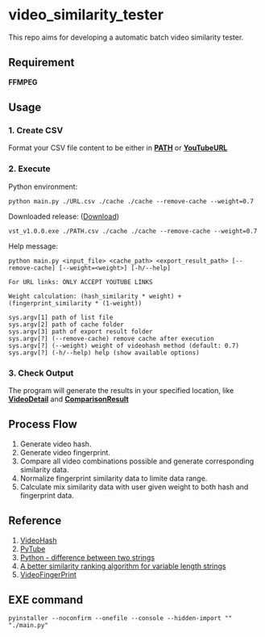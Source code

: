 # video_similarity_tester

This repo aims for developing a automatic batch video similarity tester.

## Requirement

**FFMPEG**

## Usage

### 1. Create CSV

Format your CSV file content to be either in **[PATH](https://github.com/belongtothenight/video_similarity_tester/blob/main/src/PATH_list.csv)** or **[YouTubeURL](https://github.com/belongtothenight/video_similarity_tester/blob/main/src/URL_list.csv)**

### 2. Execute

Python environment:
```
python main.py ./URL.csv ./cache ./cache --remove-cache --weight=0.7
```

Downloaded release: ([Download](https://github.com/belongtothenight/video_similarity_tester/releases/tag/v1.0.0))
```
vst_v1.0.0.exe ./PATH.csv ./cache ./cache --remove-cache --weight=0.7
```

Help message:
```
python main.py <input_file> <cache_path> <export_result_path> [--remove-cache] [--weight=<weight>] [-h/--help]

For URL links: ONLY ACCEPT YOUTUBE LINKS

Weight calculation: (hash_similarity * weight) + (fingerprint_similarity * (1-weight))

sys.argv[1] path of list file
sys.argv[2] path of cache folder
sys.argv[3] path of export result folder
sys.argv[?] (--remove-cache) remove cache after execution
sys.argv[?] (--weight) weight of videohash method (default: 0.7)
sys.argv[?] (-h/--help) help (show available options)
```

### 3. Check Output

The program will generate the results in your specified location, like **[VideoDetail](https://github.com/belongtothenight/video_similarity_tester/blob/main/src/cache/video_detail.csv)** and **[ComparisonResult](https://github.com/belongtothenight/video_similarity_tester/blob/main/src/cache/comparison_result.csv)**

## Process Flow

1. Generate video hash.
2. Generate video fingerprint.
3. Compare all video combinations possible and generate corresponding similarity data.
4. Normalize fingerprint similarity data to limite data range.
5. Calculate mix similarity data with user given weight to both hash and fingerprint data.

## Reference

1. [VideoHash](https://github.com/akamhy/videohash)
2. [PyTube](https://www.the-analytics.club/download-youtube-videos-in-python/)
3. [Python - difference between two strings](https://stackoverflow.com/questions/17904097/python-difference-between-two-strings)
4. [A better similarity ranking algorithm for variable length strings](https://stackoverflow.com/questions/653157/a-better-similarity-ranking-algorithm-for-variable-length-strings)
5. [VideoFingerPrint](https://pypi.org/project/videofingerprint/)

## EXE command

```pyinstaller --noconfirm --onefile --console --hidden-import "" "./main.py"```
